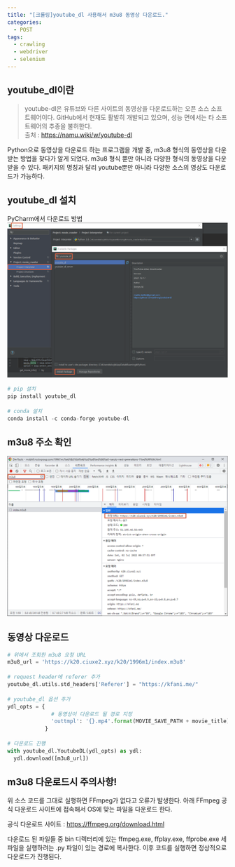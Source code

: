 ```yaml
---
title: "[크롤링]youtube_dl 사용해서 m3u8 동영상 다운로드."
categories:
  - POST
tags:
  - crawling
  - webdriver
  - selenium
---
```


## youtube_dl이란

> youtube-dl은 유튜브와 다른 사이트의 동영상을 다운로드하는 오픈 소스 소프트웨어이다. GitHub에서 현재도 활발히 개발되고 있으며, 성능 면에서는 타 소프트웨어의 추종을 불허한다.  
> 출처 : https://namu.wiki/w/youtube-dl

Python으로 동영상을 다운로드 하는 프로그램을 개발 중, m3u8 형식의 동영상을 다운받는 방법을 찾다가 알게 되었다. m3u8 형식 뿐만 아니라 다양한 형식의 동영상을 다운받을 수 있다. 패키지의 명칭과 달리 youtube뿐만 아니라 다양한 소스의 영상도 다운로드가 가능하다.

## youtube_dl 설치

PyCharm에서 다운로드 방법
![image](/assets/images/youtube_dl%20install.png)

```python
# pip 설치
pip install youtube_dl

# conda 설치
conda install -c conda-forge youtube-dl
```

## m3u8 주소 확인

![image](/assets/images/youtube_dl%20m3u8.png)

## 동영상 다운로드

```python
# 위에서 조회한 m3u8 요청 URL
m3u8_url = 'https://k20.ciuxe2.xyz/k20/1996m1/index.m3u8'

# request header에 referer 추가
youtube_dl.utils.std_headers['Referer'] = "https://kfani.me/"

# youtube_dl 옵션 추가
ydl_opts = {
              # 동영상이 다운로드 될 경로 지정
              'outtmpl': '{}.mp4'.format(MOVIE_SAVE_PATH + movie_title)
            }

# 다운로드 진행
with youtube_dl.YoutubeDL(ydl_opts) as ydl:
  ydl.download([m3u8_url])
```

## m3u8 다운로드시 주의사항!

위 소스 코드를 그대로 실행하면 FFmpeg가 없다고 오류가 발생한다. 아래 FFmpeg 공식 다운로드 사이트에 접속해서 OS에 맞는 파일을 다운로드 한다.

공식 다운로드 사이트 : https://ffmpeg.org/download.html

다운로드 된 파일들 중 bin 디렉터리에 있는 ffmpeg.exe, ffplay.exe, ffprobe.exe 세 파일을 실행하려는 .py 파일이 있는 경로에 복사한다. 이후 코드를 실행하면 정상적으로 다운로드가 진행된다.
